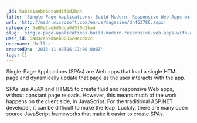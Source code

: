 ```yaml
---
_id: 5a88e1aebd6dca0d5f0d2ba4
title: 'Single-Page Applications: Build Modern, Responsive Web Apps with ASP.NET'
url: 'http://msdn.microsoft.com/en-us/magazine/dn463786.aspx'
category: 5a88e1aebd6dca0d5f0d2ba4
slug: 'single-page-applications-build-modern-responsive-web-apps-with-asp-net'
user_id: 5a83ce59d6eb0005c4ecda2c
username: 'bill-s'
createdOn: '2013-11-02T06:17:00.000Z'
tags: []
---
```


Single-Page Applications (SPAs) are Web apps that load a single HTML page and dynamically update that page as the user interacts with the app.

SPAs use AJAX and HTML5 to create fluid and responsive Web apps, without constant page reloads. However, this means much of the work happens on the client side, in JavaScript. For the traditional ASP.NET developer, it can be difficult to make the leap. Luckily, there are many open source JavaScript frameworks that make it easier to create SPAs.
